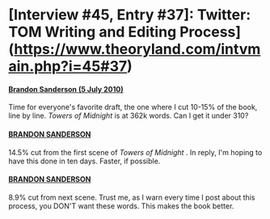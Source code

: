 # [Interview #45, Entry #37]: Twitter: TOM Writing and Editing Process](https://www.theoryland.com/intvmain.php?i=45#37)

#### [Brandon Sanderson (5 July 2010)](http://twitter.com/BrandonSandrson/status/17817490678)

Time for everyone's favorite draft, the one where I cut 10-15% of the book, line by line.
*Towers of Midnight*
is at 362k words. Can I get it under 310?

#### [BRANDON SANDERSON](http://twitter.com/BrandonSandrson/status/17818830894)

14.5% cut from the first scene of
*Towers of Midnight*
. In reply, I'm hoping to have this done in ten days. Faster, if possible.

#### [BRANDON SANDERSON](http://twitter.com/BrandonSandrson/status/17820975603)

8.9% cut from next scene. Trust me, as I warn every time I post about this process, you DON'T want these words. This makes the book better.

